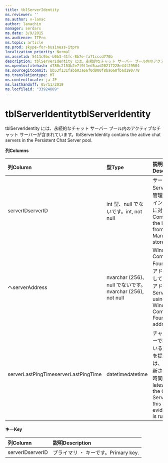```yaml
---
title: tblServerIdentity
ms.reviewer: ''
ms.author: v-lanac
author: lanachin
manager: serdars
ms.date: 3/9/2015
ms.audience: ITPro
ms.topic: article
ms.prod: skype-for-business-itpro
localization_priority: Normal
ms.assetid: 5411c9bc-b0b3-41fc-8b7e-fa71cccd770b
description: tblServerIdentity には、永続的なチャット サーバー プール内のアクティブなチャット サーバーが含まれています。
ms.openlocfilehash: d780c2153b2e7f9f1ed5aad20217228e44f29504
ms.sourcegitcommit: bb53f131fabb03a66f0d000f8ba668fbad190778
ms.translationtype: MT
ms.contentlocale: ja-JP
ms.lasthandoff: 05/11/2019
ms.locfileid: "33924809"
---
```

# <a name="tblserveridentity"></a><span data-ttu-id="a3260-103">tblServerIdentity</span><span class="sxs-lookup"><span data-stu-id="a3260-103">tblServerIdentity</span></span>
 
<span data-ttu-id="a3260-104">tblServerIdentity には、永続的なチャット サーバー プール内のアクティブなチャット サーバーが含まれています。</span><span class="sxs-lookup"><span data-stu-id="a3260-104">tblServerIdentity contains the active chat servers in the Persistent Chat Server pool.</span></span>
  
<span data-ttu-id="a3260-105">**列**</span><span class="sxs-lookup"><span data-stu-id="a3260-105">**Columns**</span></span>

|<span data-ttu-id="a3260-106">**列**</span><span class="sxs-lookup"><span data-stu-id="a3260-106">**Column**</span></span>|<span data-ttu-id="a3260-107">**型**</span><span class="sxs-lookup"><span data-stu-id="a3260-107">**Type**</span></span>|<span data-ttu-id="a3260-108">**説明**</span><span class="sxs-lookup"><span data-stu-id="a3260-108">**Description**</span></span>|
|:-----|:-----|:-----|
|<span data-ttu-id="a3260-109">serverID</span><span class="sxs-lookup"><span data-stu-id="a3260-109">serverID</span></span>  <br/> |<span data-ttu-id="a3260-110">int 型、null でないです。</span><span class="sxs-lookup"><span data-stu-id="a3260-110">int, not null</span></span>  <br/> |<span data-ttu-id="a3260-111">サーバーの id。</span><span class="sxs-lookup"><span data-stu-id="a3260-111">Server ID.</span></span> <span data-ttu-id="a3260-112">中央管理ストアからインスタンス ID に対応します。</span><span class="sxs-lookup"><span data-stu-id="a3260-112">Corresponds to the instance ID from Central Management store.</span></span>  <br/> |
|<span data-ttu-id="a3260-113">へ</span><span class="sxs-lookup"><span data-stu-id="a3260-113">serverAddress</span></span>  <br/> |<span data-ttu-id="a3260-114">nvarchar (256)、null でないです。</span><span class="sxs-lookup"><span data-stu-id="a3260-114">nvarchar (256), not null</span></span>  <br/> |<span data-ttu-id="a3260-115">Windows Communication Foundation のアドレスを使用してサーバーのアドレスです。</span><span class="sxs-lookup"><span data-stu-id="a3260-115">Server address using the Windows Communication Foundation address.</span></span>  <br/> |
|<span data-ttu-id="a3260-116">serverLastPingTime</span><span class="sxs-lookup"><span data-stu-id="a3260-116">serverLastPingTime</span></span>  <br/> |<span data-ttu-id="a3260-117">datetime</span><span class="sxs-lookup"><span data-stu-id="a3260-117">datetime</span></span>  <br/> |<span data-ttu-id="a3260-118">チャネル サーバーで実行されていることの証拠を提供するには、この行が更新された最新の時間です。</span><span class="sxs-lookup"><span data-stu-id="a3260-118">The latest time that the Channel Server updated this row to give evidence that it is running.</span></span>  <br/> |
   
<span data-ttu-id="a3260-119">**キー**</span><span class="sxs-lookup"><span data-stu-id="a3260-119">**Key**</span></span>

|<span data-ttu-id="a3260-120">**列**</span><span class="sxs-lookup"><span data-stu-id="a3260-120">**Column**</span></span>|<span data-ttu-id="a3260-121">**説明**</span><span class="sxs-lookup"><span data-stu-id="a3260-121">**Description**</span></span>|
|:-----|:-----|
|<span data-ttu-id="a3260-122">serverID</span><span class="sxs-lookup"><span data-stu-id="a3260-122">serverID</span></span>  <br/> |<span data-ttu-id="a3260-123">プライマリ ・ キーです。</span><span class="sxs-lookup"><span data-stu-id="a3260-123">Primary key.</span></span>  <br/> |
   

